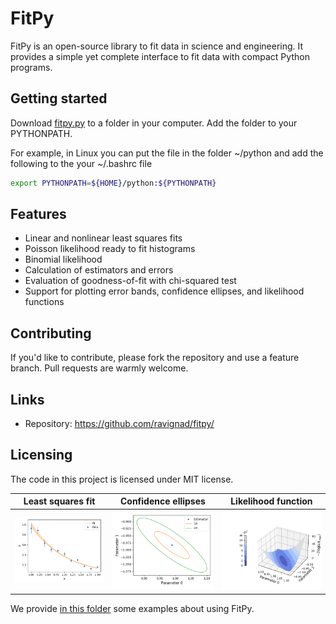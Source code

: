 # FitPy

FitPy is an open-source library to fit data in science and engineering. It provides a simple yet complete interface to fit data with compact Python programs. 

## Getting started

Download [fitpy.py](fit.py) to a folder in your computer. 
Add the folder to your PYTHONPATH. 

For example, in Linux you can put the file in the folder ~/python and add the following to the your ~/.bashrc file

```bash
export PYTHONPATH=${HOME}/python:${PYTHONPATH}
```

## Features
  * Linear and nonlinear least squares fits
  * Poisson likelihood ready to fit histograms
  * Binomial likelihood 
  * Calculation of estimators and errors
  * Evaluation of goodness-of-fit with chi-squared test
  * Support for plotting error bands, confidence ellipses, and likelihood functions

## Contributing
If you'd like to contribute, please fork the repository and use a feature
branch. Pull requests are warmly welcome.

## Links
- Repository: https://github.com/ravignad/fitpy/

## Licensing

The code in this project is licensed under MIT license.



Least squares fit            |  Confidence ellipses          | Likelihood function
:-------------------------:|:-------------------------:|:-------------------------:
![Least squares fit](examples/least_squares/least_squares.png) |  ![Confidence ellipses](examples/least_squares/ellipses.png)| ![Likelihood function](examples/least_squares/likelihood.png)

We provide [in this folder](examples) some examples about using FitPy.


